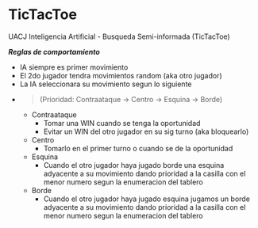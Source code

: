 # TicTacToe
UACJ Inteligencia Artificial - Busqueda Semi-informada (TicTacToe)


***Reglas de comportamiento***
- IA siempre es primer movimiento  
- El 2do jugador tendra movimientos random (aka otro jugador)  
- La IA seleccionara su movimiento segun lo siguiente
- > (Prioridad: Contraataque -> Centro -> Esquina -> Borde)
  - Contraataque   
    - Tomar una WIN cuando se tenga la oportunidad
    - Evitar un WIN del otro jugador en su sig turno (aka bloquearlo)
  - Centro  
    - Tomarlo en el primer turno o cuando se de la oportunidad
  - Esquina  
    - Cuando el otro jugador haya jugado borde una esquina adyacente a su movimiento dando prioridad a la casilla con el menor numero segun la enumeracion del tablero
  - Borde  
    - Cuando el otro jugador haya jugado esquina jugamos un borde adyacente a su movimiento dando prioridad a la casilla con el menor numero segun la enumeracion del tablero  
